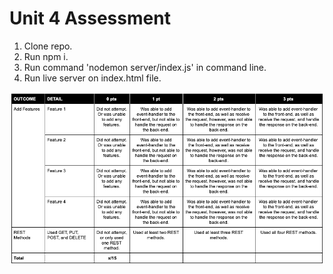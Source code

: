# Unit 4 Assessment

1. Clone repo.
2. Run npm i.
3. Run command 'nodemon server/index.js' in command line.
4. Run live server on index.html file.

![Unit4Rubric](https://github.com/GravviSoft/Unit_4_Assessment/blob/main/Unit4Rubric.png)
